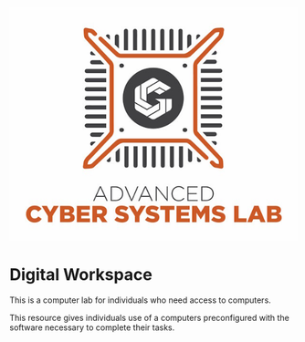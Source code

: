 ![ACSL Logo](../ACSL_Logo-Full_Color600x488.jpg)


# Digital Workspace

This is a computer lab for individuals who need access to computers.

This resource gives individuals use of a computers preconfigured with the software necessary to complete their tasks.